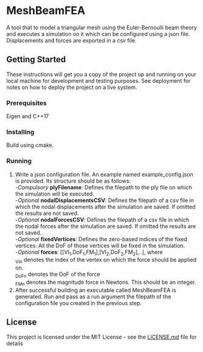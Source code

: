 # MeshBeamFEA

A tool that to model a triangular mesh using the Euler-Bernoulli beam theory and executes a simulation on it which can be configured using a json file. Displacements and forces are exported in a csv file.

## Getting Started

These instructions will get you a copy of the project up and running on your local machine for development and testing purposes. See deployment for notes on how to deploy the project on a live system.

### Prerequisites

Eigen and C++17

### Installing
Build using cmake.
### Running
1. Write a json configuration file. An example named example_config.json is provided. Its structure should be as follows: <br/>
-*Compulsory* **plyFilename**: Defines the filepath to the ply file on which the simulation will be executed.<br/>
-*Optional* **nodalDisplacementsCSV**: Defines the filepath of a csv file in which the nodal displacements after the simulation are saved. If omitted the results are not saved.<br/>
-*Optional* **nodalForcesCSV**: Defines the filepath of a csv file in which the nodal forces after the simulation are saved. If omitted the results are not saved.<br/>
-*Optional* **fixedVertices**: Defines the zero-based indices of the fixed vertices. All the DoF of those vertices will be fixed in the simulation.<br/>
-*Optional* **forces**: [[VI<sub>1</sub>,DoF<sub>1</sub>,FM<sub>1</sub>],[VI<sub>2</sub>,DoF<sub>2</sub>,FM<sub>2</sub>],..], where <br/>
<sub>VIn</sub> denotes the index of the vertex on which the force should be applied on.<br/>
<sub>DoFn</sub> denotes the DoF of the force<br/>
<sub>FMn</sub> denotes the magnitude force in Newtons. This should be an integer.<br/>
2. After successful building an executable called MeshBeamFEA is generated. Run and pass as a run argument the filepath of the configuration file you created in the previous step.<br/>

## License

This project is licensed under the MIT License - see the [LICENSE.md](LICENSE.md) file for details


